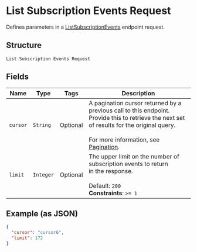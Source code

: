 
# List Subscription Events Request

Defines parameters in a
[ListSubscriptionEvents](#endpoint-subscriptions-listsubscriptionevents)
endpoint request.

## Structure

`List Subscription Events Request`

## Fields

| Name | Type | Tags | Description |
|  --- | --- | --- | --- |
| `cursor` | `String` | Optional | A pagination cursor returned by a previous call to this endpoint.<br>Provide this to retrieve the next set of results for the original query.<br><br>For more information, see [Pagination](https://developer.squareup.com/docs/working-with-apis/pagination). |
| `limit` | `Integer` | Optional | The upper limit on the number of subscription events to return<br>in the response.<br><br>Default: `200`<br>**Constraints**: `>= 1` |

## Example (as JSON)

```json
{
  "cursor": "cursor6",
  "limit": 172
}
```

